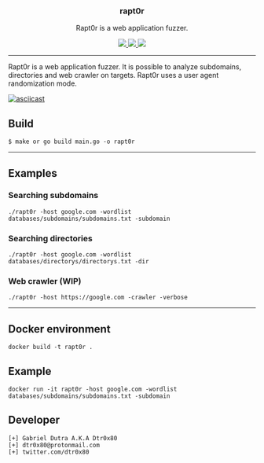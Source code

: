 <p align="center">
  <h3 align="center">rapt0r</h3>
  <p align="center">Rapt0r is a web application fuzzer.</p>

  <p align="center">
    <a href="https://twitter.com/dtr0x80">
      <img src="https://img.shields.io/badge/twitter-@dtr0x80-blue.svg">
    </a>
    <a href="https://travis-ci.org/dtr0x80/rapt0r">
      <img src="https://travis-ci.org/dtr0x80/rapt0r.svg?branch=master">
    </a>
    <a href="https://www.gnu.org/licenses/gpl-3.0">
      <img src="https://img.shields.io/badge/License-GPLv3-blue.svg">
    </a>
  </p>
</p>
<hr>

<p>
Rapt0r is a web application fuzzer. It is possible to analyze subdomains, directories and web crawler on targets. Rapt0r uses a user agent randomization mode.
</p>

[![asciicast](https://asciinema.org/a/14.png)](https://asciinema.org/a/326342)

## Build

```
$ make or go build main.go -o rapt0r
```

<hr>

## Examples

### Searching subdomains
```
./rapt0r -host google.com -wordlist databases/subdomains/subdomains.txt -subdomain
```

### Searching directories

```
./rapt0r -host google.com -wordlist databases/directorys/directorys.txt -dir
```

### Web crawler (WIP)

```
./rapt0r -host https://google.com -crawler -verbose
```

<hr>

## Docker environment

```
docker build -t rapt0r .
```

## Example

```
docker run -it rapt0r -host google.com -wordlist databases/subdomains/subdomains.txt -subdomain
```

## Developer

```
[+] Gabriel Dutra A.K.A Dtr0x80
[+] dtr0x80@protonmail.com
[+] twitter.com/dtr0x80
```
